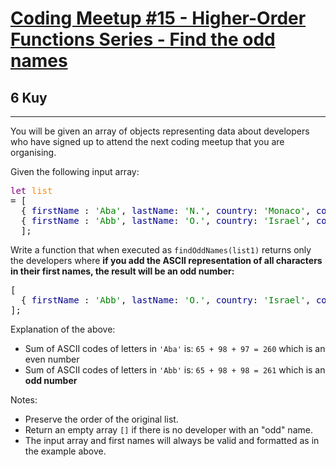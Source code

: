 <h1><a href="https://www.codewars.com/kata/583a8bde28019d615a000035">Coding Meetup #15 - Higher-Order Functions Series - Find the odd names</a></h1>
<h2>6 Kuy</h2>
<hr>
<p>You will be given an array of objects representing data about developers who have signed up 
to attend the next coding meetup that you are organising.</p>
<p>Given the following input array:</p>
<pre>
<span style="color: purple">let</span> <span style="color: darkorange">list</span> 
= [
  { <span style="color: darkblue">firstName</span> : <span style="color: green">'Aba'</span>, <span style="color: darkblue">lastName</span>: <span style="color: green">'N.'</span>, <span style="color: darkblue">country</span>: <span style="color: green">'Monaco'</span>, <span style="color: darkblue">continent</span>: <span style="color: green">'Europe'</span>, <span style="color: darkblue">age</span>: <span style="color: green">'49'</span>, <span style="color: darkblue">language</span>: <span style="color: green">'PHP'</span> },
  { <span style="color: darkblue">firstName</span> : <span style="color: green">'Abb'</span>, <span style="color: darkblue">lastName</span>: <span style="color: green">'O.'</span>, <span style="color: darkblue">country</span>: <span style="color: green">'Israel'</span>, <span style="color: darkblue">continent</span>: <span style="color: green">'Asia'</span>, <span style="color: darkblue">age</span>: <span style="color: green">'38'</span>, <span style="color: darkblue">language</span>: <span style="color: green">'Python'</span> },
  ];
</pre>
<p>Write a function that when executed as <code>findOddNames(list1)</code> returns only the developers 
where <strong>if you add the ASCII representation of all characters in their first names, the result will be an odd number:</strong></p>
<pre>
[
  { <span style="color: darkblue">firstName</span> : <span style="color: green">'Abb'</span>, <span style="color: darkblue">lastName</span>: <span style="color: green">'O.'</span>, <span style="color: darkblue">country</span>: <span style="color: green">'Israel'</span>, <span style="color: darkblue">continent</span>: <span style="color: green">'Asia'</span>, <span style="color: darkblue">age</span>: <span style="color: green">'38'</span>, <span style="color: darkblue">language</span>: <span style="color: green">'Python'</span> },
];
</pre>
<p>Explanation of the above:</p>
<ul>
<li>Sum of ASCII codes of letters in <code>'Aba'</code> is: <code>65 + 98 + 97 = 260</code> which is an even number</li>
<li>Sum of ASCII codes of letters in <code>'Abb'</code> is: <code>65 + 98 + 98 = 261</code> which is an <strong>odd number</strong></li>
</ul>
<p>Notes:</p>
<ul>
<li>Preserve the order of the original list.</li>
<li>Return an empty array <code>[]</code> if there is no developer with an "odd" name.</li>
<li>The input array and first names will always be valid and formatted as in the example above.</li>
</ul>

